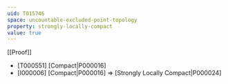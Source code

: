 ```yaml
---
uid: T015746
space: uncountable-excluded-point-topology
property: strongly-locally-compact
value: true
---
```

[[Proof]]

* [T000551] [Compact|P000016]
* [I000006] [Compact|P000016] => [Strongly Locally Compact|P000024]

